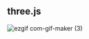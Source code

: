 ## three.js
![ezgif com-gif-maker (3)](https://user-images.githubusercontent.com/89598307/206130836-1b25aed1-a9b0-4047-9eef-92e2344f3ad2.gif)
